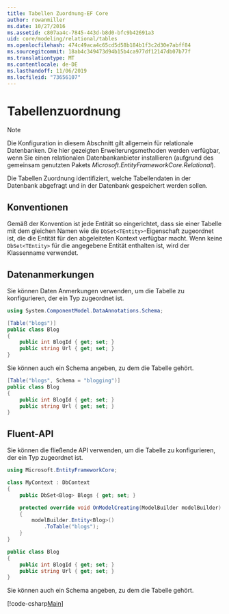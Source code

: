 ```yaml
---
title: Tabellen Zuordnung-EF Core
author: rowanmiller
ms.date: 10/27/2016
ms.assetid: c807aa4c-7845-443d-b8d0-bfc9b42691a3
uid: core/modeling/relational/tables
ms.openlocfilehash: 474c49aca4c65cd5d58b184b1f3c2d30e7abff84
ms.sourcegitcommit: 18ab4c349473d94b15b4ca977df12147db07b77f
ms.translationtype: MT
ms.contentlocale: de-DE
ms.lasthandoff: 11/06/2019
ms.locfileid: "73656107"
---
```

# <a name="table-mapping"></a>Tabellenzuordnung

> [!NOTE]  
> Die Konfiguration in diesem Abschnitt gilt allgemein für relationale Datenbanken. Die hier gezeigten Erweiterungsmethoden werden verfügbar, wenn Sie einen relationalen Datenbankanbieter installieren (aufgrund des gemeinsam genutzten Pakets *Microsoft.EntityFrameworkCore.Relational*).

Die Tabellen Zuordnung identifiziert, welche Tabellendaten in der Datenbank abgefragt und in der Datenbank gespeichert werden sollen.

## <a name="conventions"></a>Konventionen

Gemäß der Konvention ist jede Entität so eingerichtet, dass sie einer Tabelle mit dem gleichen Namen wie die `DbSet<TEntity>`-Eigenschaft zugeordnet ist, die die Entität für den abgeleiteten Kontext verfügbar macht. Wenn keine `DbSet<TEntity>` für die angegebene Entität enthalten ist, wird der Klassenname verwendet.

## <a name="data-annotations"></a>Datenanmerkungen

Sie können Daten Anmerkungen verwenden, um die Tabelle zu konfigurieren, der ein Typ zugeordnet ist.

``` csharp
using System.ComponentModel.DataAnnotations.Schema;

[Table("blogs")]
public class Blog
{
    public int BlogId { get; set; }
    public string Url { get; set; }
}
```

Sie können auch ein Schema angeben, zu dem die Tabelle gehört.

``` csharp
[Table("blogs", Schema = "blogging")]
public class Blog
{
    public int BlogId { get; set; }
    public string Url { get; set; }
}
```

## <a name="fluent-api"></a>Fluent-API

Sie können die fließende API verwenden, um die Tabelle zu konfigurieren, der ein Typ zugeordnet ist.

``` csharp
using Microsoft.EntityFrameworkCore;

class MyContext : DbContext
{
    public DbSet<Blog> Blogs { get; set; }

    protected override void OnModelCreating(ModelBuilder modelBuilder)
    {
        modelBuilder.Entity<Blog>()
            .ToTable("blogs");
    }
}

public class Blog
{
    public int BlogId { get; set; }
    public string Url { get; set; }
}
```

Sie können auch ein Schema angeben, zu dem die Tabelle gehört.

[!code-csharp[Main](../../../../samples/core/Modeling/FluentAPI/Relational/TableAndSchema.cs?name=Table&highlight=2)]
